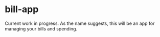 # bill-app
Current work in progress. As the name suggests, this will be an app for managing your bills and spending.
